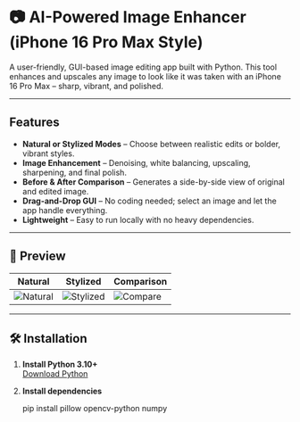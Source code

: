 # 📷 AI-Powered Image Enhancer (iPhone 16 Pro Max Style)

A user-friendly, GUI-based image editing app built with Python. This tool enhances and upscales any image to look like it was taken with an iPhone 16 Pro Max – sharp, vibrant, and polished.

---

##  Features

- **Natural or Stylized Modes** – Choose between realistic edits or bolder, vibrant styles.
- **Image Enhancement** – Denoising, white balancing, upscaling, sharpening, and final polish.
- **Before & After Comparison** – Generates a side-by-side view of original and edited image.
- **Drag-and-Drop GUI** – No coding needed; select an image and let the app handle everything.
- **Lightweight** – Easy to run locally with no heavy dependencies.

---

## 📸 Preview

| Natural | Stylized | Comparison |
|--------|----------|------------|
| ![Natural](preview/natural.jpg) | ![Stylized](preview/stylized.jpg) | ![Compare](preview/compare.jpg) |

---

## 🛠 Installation

1. **Install Python 3.10+**  
   [Download Python](https://www.python.org/downloads/)

2. **Install dependencies**
 
   pip install pillow opencv-python numpy
